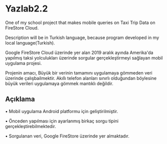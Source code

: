 # Yazlab2.2
One of my school project that makes mobile queries on Taxi Trip Data on FireStore Cloud.

Description will be in Turkish language, because program developed in my local language(Turkish).

Google FireStore Cloud üzerinde yer alan 2019 aralık ayında Amerika'da yapılmış taksi yolculukları üzerinde sorgular gerçekleştirmeyi sağlayan mobil uygulama projesi.

Projenin amacı, Büyük bir verinin tamamını uygulamaya gömmeden veri üzerinde çalışbailmektir. Akıllı telefon alanları sınırlı olduğundan böylesine büyük verileri uygulamaya gömmek mantıklı değildir.

## Açıklama
• Mobil uygulama Android platformu için geliştirilmiştir.

• Önceden yapılması için ayarlanmış birkaç sorgu tipini gerçekleştirebilmektedir.

• Sorgulanan veri, Google FireStore üzerinde yer almaktadır.

